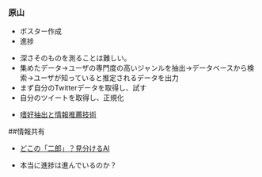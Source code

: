 ### 原山

* ポスター作成
* 進捗 
+ 深さそのものを測ることは難しい。
+ 集めたデータ→ユーザの専門度の高いジャンルを抽出→データベースから検索→ユーザが知っていると推定されるデータを出力
+ まず自分のTwitterデータを取得し、試す
+ 自分のツイートを取得し、正規化
* [嗜好抽出と情報推薦技術](http://soc-research.org/ja/wp-content/uploads/2014/08/IFSurvey4IPSJ.pdf)


##情報共有

* [どこの「二郎」？見分けるAI](https://news.yahoo.co.jp/pickup/6251982)
+ 本当に進捗は進んでいるのか？

